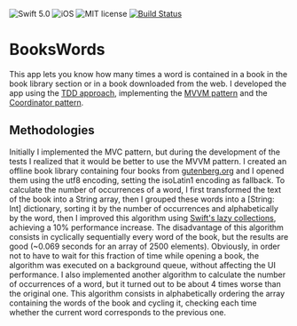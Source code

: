 ![Swift 5.0](https://img.shields.io/badge/Swift-5.0-orange.svg?style=flat) ![iOS](https://img.shields.io/badge/platform-iOS-%23989898.svg?color=blue) ![MIT license](https://img.shields.io/cocoapods/l/Tags.svg?style=flat&color=brightgreen) [![Build Status](https://app.bitrise.io/app/46cf991a18f7fcb0/status.svg?token=RKBK6v_lz6767QePbwV-ng&branch=ci)](https://app.bitrise.io/app/46cf991a18f7fcb0)

# BooksWords
This app lets you know how many times a word is contained in a book in the book library section or in a book downloaded from the web. I developed the app using the [TDD approach](https://en.wikipedia.org/wiki/Test-driven_development), implementing the [MVVM pattern](https://en.wikipedia.org/wiki/Model%E2%80%93view%E2%80%93viewmodel) and the [Coordinator pattern](http://khanlou.com/2015/10/coordinators-redux/).

## Methodologies
Initially I implemented the MVC pattern, but during the development of the tests I realized that it would be better to use the MVVM pattern.
I created an offline book library containing four books from [gutenberg.org](https://www.gutenberg.org/) and I opened them using the utf8 encoding, setting the isoLatin1 encoding as fallback.
To calculate the number of occurrences of a word, I first transformed the text of the book into a String array, then I grouped these words into a [String: Int] dictionary, sorting it by the number of occurrences and alphabetically by the word, then I improved this algorithm using [Swift's lazy collections](https://developer.apple.com/documentation/swift/lazycollection), achieving a 10% performance increase.
The disadvantage of this algorithm consists in cyclically sequentially every word of the book, but the results are good (~0.069 seconds for an array of 2500 elements). Obviously, in order not to have to wait for this fraction of time while opening a book, the algorithm was executed on a background queue, without affecting the UI performance.
I also implemented another algorithm to calculate the number of occurrences of a word, but it turned out to be about 4 times worse than the original one. This algorithm consists in alphabetically ordering the array containing the words of the book and cycling it, checking each time whether the current word corresponds to the previous one.

